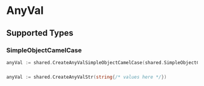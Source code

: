 # AnyVal


## Supported Types

### SimpleObjectCamelCase

```go
anyVal := shared.CreateAnyValSimpleObjectCamelCase(shared.SimpleObjectCamelCase{/* values here */})
```

### 

```go
anyVal := shared.CreateAnyValStr(string{/* values here */})
```


